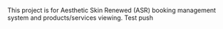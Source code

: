 This project is for Aesthetic Skin Renewed (ASR) booking management system and products/services viewing.
Test push